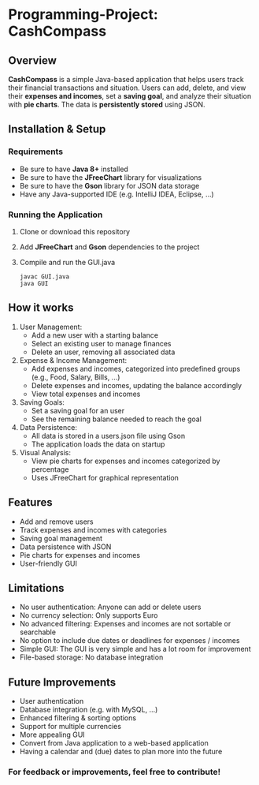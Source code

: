 # Programming-Project: CashCompass

## Overview
__CashCompass__ is a simple Java-based application that helps users track their financial transactions and situation. Users can add, delete, and view their __expenses and incomes__, set a __saving goal__, and analyze their situation with __pie charts__. The data is __persistently stored__ using JSON. 


## Installation & Setup
### Requirements
- Be sure to have __Java 8+__ installed
- Be sure to have the __JFreeChart__ library for visualizations
- Be sure to have the __Gson__ library for JSON data storage
- Have any Java-supported IDE (e.g. IntelliJ IDEA, Eclipse, ...)

### Running the Application
1. Clone or download this repository
2. Add __JFreeChart__ and __Gson__ dependencies to the project
3. Compile and run the GUI.java
   
   ```
   javac GUI.java
   java GUI
   ```


## How it works
1. User Management:
   - Add a new user with a starting balance
   - Select an existing user to manage finances
   - Delete an user, removing all associated data
2. Expense & Income Management:
   - Add expenses and incomes, categorized into predefined groups (e.g., Food, Salary, Bills, ...)
   - Delete expenses and incomes, updating the balance accordingly
   - View total expenses and incomes
3. Saving Goals:
   - Set a saving goal for an user
   - See the remaining balance needed to reach the goal
4. Data Persistence:
   - All data is stored in a users.json file using Gson
   - The application loads the data on startup
5. Visual Analysis:
   - View pie charts for expenses and incomes categorized by percentage
   - Uses JFreeChart for graphical representation


## Features
- Add and remove users
- Track expenses and incomes with categories
- Saving goal management
- Data persistence with JSON
- Pie charts for expenses and incomes
- User-friendly GUI


## Limitations
- No user authentication: Anyone can add or delete users
- No currency selection: Only supports Euro
- No advanced filtering: Expenses and incomes are not sortable or searchable
- No option to include due dates or deadlines for expenses / incomes
- Simple GUI: The GUI is very simple and has a lot room for improvement
- File-based storage: No database integration


## Future Improvements
- User authentication
- Database integration (e.g. with MySQL, ...)
- Enhanced filtering & sorting options
- Support for multiple currencies
- More appealing GUI
- Convert from Java application to a web-based application
- Having a calendar and (due) dates to plan more into the future


### For feedback or improvements, feel free to contribute!
